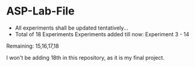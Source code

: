# ASP-Lab-File

* All experiments shall be updated tentatively...
* Total of 18 Experiments
Experiments added till now: Experiment 3 - 14

Remaining: 15,16,17,18

I won't be adding 18th in this repository, as it is my final project.

